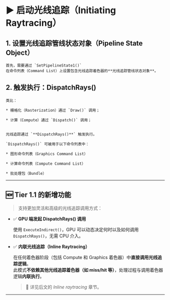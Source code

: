 

# ▶️ 启动光线追踪（Initiating Raytracing）

## 1. **设置光线追踪管线状态对象（Pipeline State Object）**
    
    首先，需要通过 `SetPipelineState1()`  
    在命令列表（Command List）上设置包含光线追踪着色器的**光线追踪管线状态对象**。
    
## 2. **触发执行：DispatchRays()**
    
    类比：
    
    * 栅格化（Rasterization）通过 `Draw()` 调用；
        
    * 计算（Compute）通过 `Dispatch()` 调用；
        
    
    光线追踪通过 `**DispatchRays()**` 触发执行。
    
    `DispatchRays()` 可被用于以下命令列表中：
    
    * 图形命令列表（Graphics Command List）
        
    * 计算命令列表（Compute Command List）
        
    * 批处理包（Bundle）
        

* * *

## 🆕 Tier 1.1 的新增功能

> 支持更加灵活和高级的光线追踪调用方式：

* ✅ **GPU 端发起 DispatchRays() 调用**
    
    使用 `ExecuteIndirect()`，GPU 可以动态决定何时以及如何调用 `DispatchRays()`，无需 CPU 介入。
    
* ✅ **内联光线追踪（Inline Raytracing）**
    
    在任何着色器阶段（包括 Compute 和 Graphics 着色器）中**直接调用光线追踪逻辑**。  
    此模式**不依赖其他光线追踪着色器（如 miss/hit 等）**，处理过程与调用着色器逻辑**内联执行**。
    
    > 📌 详见后文的 _Inline raytracing_ 章节。
    

* * *